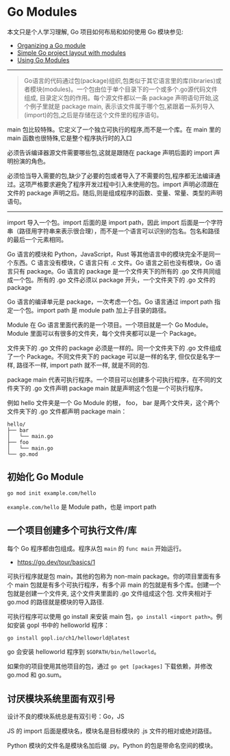 # Go Modules

本文只是个人学习理解, Go 项目如何布局和如何使用 Go 模块参见:

- [Organizing a Go module](https://go.dev/doc/modules/layout)
- [Simple Go project layout with modules](https://eli.thegreenplace.net/2019/simple-go-project-layout-with-modules/)
- [Using Go Modules](https://go.dev/blog/using-go-modules)

---

> Go语言的代码通过包(package)组织,包类似于其它语言里的库(libraries)或者模块(modules)。一个包由位于单个目录下的一个或多个.go源代码文件组成, 目录定义包的作用。每个源文件都以一条 package 声明语句开始,这个例子里就是 package main, 表示该文件属于哪个包,紧跟着一系列导入(import)的包,之后是存储在这个文件里的程序语句。

main 包比较特殊。它定义了一个独立可执行的程序,而不是一个库。在 main 里的 main 函数也很特殊,它是整个程序执行时的入口

必须告诉编译器源文件需要哪些包,这就是跟随在 package 声明后面的 import 声明扮演的角色。

必须恰当导入需要的包,缺少了必要的包或者导入了不需要的包,程序都无法编译通过。这项严格要求避免了程序开发过程中引入未使用的包。import 声明必须跟在文件的 package 声明之后。随后,则是组成程序的函数、变量、常量、类型的声明语句。

---

import 导入一个包。import 后面的是 import path，因此 import 后面是一个字符串（路径用字符串来表示很合理），而不是一个语言可以识别的包名。包名和路径的最后一个元素相同。

Go 语言的模块和 Python，JavaScript，Rust 等其他语言中的模块完全不是同一个东西。C 语言没有模块，C 语言只有 .c 文件。Go 语言之前也没有模块，Go 语言只有 package。Go 语言的 package 是一个文件夹下的所有的 .go 文件共同组成一个包。所有的 .go 文件必须以 package 开头，一个文件夹下的 .go 文件的 package 

Go 语言的编译单元是 package，一次考虑一个包。Go 语言通过 import path 指定一个包。import path 是 module path 加上子目录的路径。

Module 在 Go 语言里面代表的是一个项目。一个项目就是一个 Go Module。Module 里面可以有很多的文件夹，每个文件夹都可以是一个 Package。

文件夹下的 .go 文件的 package 必须是一样的。同一个文件夹下的 .go 文件组成了一个 Package。不同文件夹下的 package 可以是一样的名字, 但仅仅是名字一样, 路径不一样, import path 就不一样, 就是不同的包.

package main 代表可执行程序。一个项目可以创建多个可执行程序，在不同的文件夹下的 .go 文件声明 package main 就是声明这个包是一个可执行程序。

例如 hello 文件夹是一个 Go Module 的根， foo， bar 是两个文件夹，这个两个文件夹下的 .go 文件都声明 package main：

```
hello/
├── bar
│   └── main.go
├── foo
│   └── main.go
└── go.mod
```

## 初始化 Go Module

`go mod init example.com/hello`

`example.com/hello` 是 Module path，也是 import path

## 一个项目创建多个可执行文件/库

每个 Go 程序都由包组成。程序从包 `main` 的 `func main` 开始运行。

- https://go.dev/tour/basics/1

可执行程序就是包 main，其他的包称为 non-main package。你的项目里面有多个 main 包就是有多个可执行程序，有多个非 main 的包就是有多个库。创建一个包就是创建一个文件夹, 这个文件夹里面的 .go 文件组成这个包. 文件夹相对于 go.mod 的路径就是模块的导入路径.

可执行程序可以使用 go install 来安装 main 包，`go install <import path>`。例如安装 gopl 书中的 helloworld 程序：

```sh
go install gopl.io/ch1/helloworld@latest
```

go 会安装 helloworld 程序到 `$GOPATH/bin/helloworld`。

如果你的项目使用其他项目的包，通过 `go get [packages]` 下载依赖，并修改 go.mod 和 go.sum。

## 讨厌模块系统里面有双引号

设计不良的模块系统总是有双引号：Go，JS

JS 的 import 后面是模块名，模块名是目标模块的 .js 文件的相对或绝对路径。

Python 模块的文件名是模块名加后缀 .py。Python 的包是带命名空间的模块。
